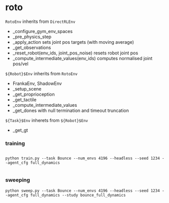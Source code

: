# roto



`RotoEnv` inherits from `DirectRLEnv`
- _configure_gym_env_spaces
- _pre_physics_step
- _apply_action sets joint pos targets (with moving average)
- _get_observations
- _reset_robot(env_ids, joint_pos_noise) resets robot joint pos
- _compute_intermediate_values(env_ids) computes normalised joint pos/vel

`${Robot}$Env` inherits from `RotoEnv`
- FrankaEnv, ShadowEnv
- _setup_scene
- _get_proprioception
- _get_tactile
- _compute_intermediate_values
- _get_dones with null termination and timeout truncation

`${Task}$Env` inherets from `${Robot}$Env`
- _get_gt

### training

```

python train.py --task Bounce --num_envs 4196 --headless --seed 1234 --agent_cfg full_dynamics


```

### sweeping

```
python sweep.py --task Bounce --num_envs 4196 --headless --seed 1234 --agent_cfg full_dynamics --study bounce_full_dynamics
```